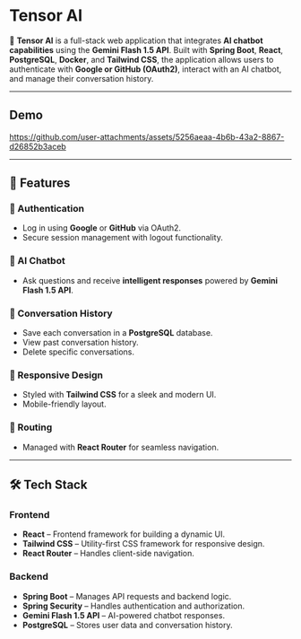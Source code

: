 # Tensor AI

🚀 **Tensor AI** is a full-stack web application that integrates **AI chatbot capabilities** using the **Gemini Flash 1.5 API**. Built with **Spring Boot**, **React**, **PostgreSQL**, **Docker**, and **Tailwind CSS**, the application allows users to authenticate with **Google or GitHub (OAuth2)**, interact with an AI chatbot, and manage their conversation history.

---

## Demo

https://github.com/user-attachments/assets/5256aeaa-4b6b-43a2-8867-d26852b3aceb

---

## 🌟 Features

### 🔐 Authentication
- Log in using **Google** or **GitHub** via OAuth2.
- Secure session management with logout functionality.

### 🤖 AI Chatbot
- Ask questions and receive **intelligent responses** powered by **Gemini Flash 1.5 API**.

### 💬 Conversation History
- Save each conversation in a **PostgreSQL** database.
- View past conversation history.
- Delete specific conversations.

### 🎨 Responsive Design
- Styled with **Tailwind CSS** for a sleek and modern UI.
- Mobile-friendly layout.

### 🔀 Routing
- Managed with **React Router** for seamless navigation.

---

## 🛠 Tech Stack

### Frontend
- **React** – Frontend framework for building a dynamic UI.
- **Tailwind CSS** – Utility-first CSS framework for responsive design.
- **React Router** – Handles client-side navigation.

### Backend
- **Spring Boot** – Manages API requests and backend logic.
- **Spring Security** – Handles authentication and authorization.
- **Gemini Flash 1.5 API** – AI-powered chatbot responses.
- **PostgreSQL** – Stores user data and conversation history.



